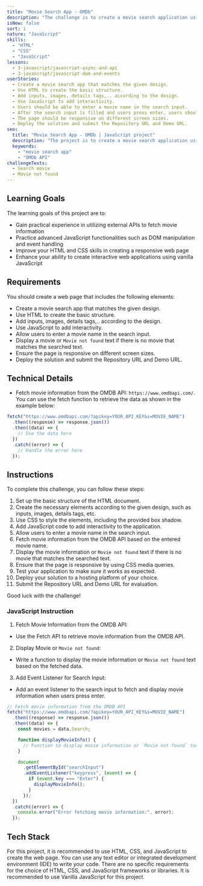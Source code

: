 ```yaml
---
title: "Movie Search App - OMDb"
description: "The challenge is to create a movie search application using external APIs and advanced JavaScript functionalities. The application will allow users to search for movies and display information about them. To create the application, developers can use APIs such as the OMDB API, which provides movie information such as title, year, plot, and ratings."
isNew: false
sort: 1
nature: "JavaScript"
skills:
  - "HTML"
  - "CSS"
  - "JavaScript"
lessons:
  - 3-javascript/javascript-async-and-api
  - 3-javascript/javascript-dom-and-events
userStories:
  - Create a movie search app that matches the given design.
  - Use HTML to create the basic structure.
  - Add inputs, images, details tags,.. according to the design.
  - Use JavaScript to add interactivity.
  - Users should be able to enter a movie name in the search input.
  - After the search input is filled and users press enter, users should see a movie or `Movie not found` text if there is no movie that matches the searched text.
  - The page should be responsive on different screen sizes.
  - Deploy the solution and submit the Repository URL and Demo URL.
seo:
  title: "Movie Search App - OMDb | JavaScript project"
  description: "The project is to create a movie search application using external APIs and advanced JavaScript functionalities. The application will allow users to search for movies and display information about them. To create the application, developers can use APIs such as the OMDB API, which provides movie information such as title, year, plot, and ratings. Enhance your JavaScript skills and gain experience in utilizing external APIs by creating a movie search app."
  keywords:
    - "movie search app"
    - "OMDb API"
challengeTexts:
  - Search movie
  - Movie not found
---
```


## Learning Goals

The learning goals of this project are to:

- Gain practical experience in utilizing external APIs to fetch movie information
- Practice advanced JavaScript functionalities such as DOM manipulation and event handling
- Improve your HTML and CSS skills in creating a responsive web page
- Enhance your ability to create interactive web applications using vanilla JavaScript

## Requirements

You should create a web page that includes the following elements:

- Create a movie search app that matches the given design.
- Use HTML to create the basic structure.
- Add inputs, images, details tags,.. according to the design.
- Use JavaScript to add interactivity.
- Allow users to enter a movie name in the search input.
- Display a movie or `Movie not found` text if there is no movie that matches the searched text.
- Ensure the page is responsive on different screen sizes.
- Deploy the solution and submit the Repository URL and Demo URL.

## Technical Details

- Fetch movie information from the OMDB API: `https://www.omdbapi.com/`. You can use the fetch function to retrieve the data as shown in the example below:

```javascript
fetch("https://www.omdbapi.com/?apikey=YOUR_API_KEY&s=MOVIE_NAME")
  .then((response) => response.json())
  .then((data) => {
    // Use the data here
  })
  .catch((error) => {
    // Handle the error here
  });
```

## Instructions

To complete this challenge, you can follow these steps:

1. Set up the basic structure of the HTML document.
2. Create the necessary elements according to the given design, such as inputs, images, details tags, etc.
3. Use CSS to style the elements, including the provided box shadow.
4. Add JavaScript code to add interactivity to the application.
5. Allow users to enter a movie name in the search input.
6. Fetch movie information from the OMDB API based on the entered movie name.
7. Display the movie information or `Movie not found` text if there is no movie that matches the searched text.
8. Ensure that the page is responsive by using CSS media queries.
9. Test your application to make sure it works as expected.
10. Deploy your solution to a hosting platform of your choice.
11. Submit the Repository URL and Demo URL for evaluation.

Good luck with the challenge!

### JavaScript Instruction

1. Fetch Movie Information from the OMDB API:

- Use the Fetch API to retrieve movie information from the OMDB API.

2. Display Movie or `Movie not found`:

- Write a function to display the movie information or `Movie not found` text based on the fetched data.

3. Add Event Listener for Search Input:

- Add an event listener to the search input to fetch and display movie information when users press enter.

```javascript
// Fetch movie information from the OMDB API
fetch("https://www.omdbapi.com/?apikey=YOUR_API_KEY&s=MOVIE_NAME")
  .then((response) => response.json())
  .then((data) => {
    const movies = data.Search;

    function displayMovieInfo() {
      // Function to display movie information or `Movie not found` text
    }

    document
      .getElementById("searchInput")
      .addEventListener("keypress", (event) => {
        if (event.key === "Enter") {
          displayMovieInfo();
        }
      });
  })
  .catch((error) => {
    console.error("Error fetching movie information:", error);
  });
```

## Tech Stack

For this project, it is recommended to use HTML, CSS, and JavaScript to create the web page. You can use any text editor or integrated development environment (IDE) to write your code. There are no specific requirements for the choice of HTML, CSS, and JavaScript frameworks or libraries. It is recommended to use Vanilla JavaScript for this project.
